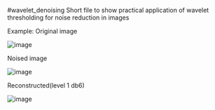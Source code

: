 #wavelet_denoising
Short file to show practical application of wavelet thresholding for noise reduction in images

Example:
Original image

![image](https://github.com/ArcLight079/wavelet_denoising/assets/66447808/483370ba-5992-40ac-990c-417472cd5730)

Noised image

![image](https://github.com/ArcLight079/wavelet_denoising/assets/66447808/b4bab334-cc99-414a-988d-977a3fd60b7a)

Reconstructed(level 1 db6)

![image](https://github.com/ArcLight079/wavelet_denoising/assets/66447808/75a6be82-c1a4-4edc-8290-bdf242bfdaf5)


